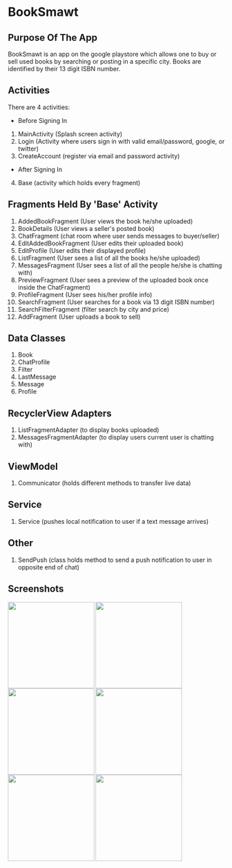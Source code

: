 # BookSmawt
## Purpose Of The App
BookSmawt is an app on the google playstore which allows one to buy or sell used books by searching or posting in a specific city. Books are identified by their 13 digit ISBN number.
## Activities
There are 4 activities:
- Before Signing In
1) MainActivity (Splash screen activity)
2) Login (Activity where users sign in with valid email/password, google, or twitter)
3) CreateAccount (register via email and password activity)
- After Signing In
4) Base (activity which holds every fragment)
## Fragments Held By 'Base' Activity
1) AddedBookFragment (User views the book he/she uploaded)
2) BookDetails (User views a seller's posted book)
3) ChatFragment (chat room where user sends messages to buyer/seller)
4) EditAddedBookFragment (User edits their uploaded book)
5) EditProfile (User edits their displayed profile)
6) ListFragment (User sees a list of all the books he/she uploaded)
7) MessagesFragment (User sees a list of all the people he/she is chatting with)
8) PreviewFragment (User sees a preview of the uploaded book once inside the ChatFragment)
9) ProfileFragment (User sees his/her profile info)
10) SearchFragment (User searches for a book via 13 digit ISBN number)
11) SearchFilterFragment (filter search by city and price)
12) AddFragment (User uploads a book to sell)
## Data Classes
1) Book
2) ChatProfile
3) Filter
4) LastMessage
5) Message
6) Profile
## RecyclerView Adapters
1) ListFragmentAdapter (to display books uploaded)
2) MessagesFragmentAdapter (to display users current user is chatting with)
## ViewModel
1) Communicator (holds different methods to transfer live data)
## Service
1) Service (pushes local notification to user if a text message arrives)
## Other
1) SendPush (class holds method to send a push notification to user in opposite end of chat)
## Screenshots
<img align="left" src="https://user-images.githubusercontent.com/51018556/72857012-3ec09180-3c71-11ea-945d-541dc8a81936.png" width="200">
<img align="left" src="https://user-images.githubusercontent.com/51018556/72857457-809e0780-3c72-11ea-82f4-867028f15935.png" width="200">
<img align="left" src="https://user-images.githubusercontent.com/51018556/72857577-e7bbbc00-3c72-11ea-9a23-ebe6c77b5959.png" width="200">
<img src="https://user-images.githubusercontent.com/51018556/72857583-ebe7d980-3c72-11ea-91a3-da671691a653.png" width="200">
<img align="left" src="https://user-images.githubusercontent.com/51018556/72857598-f3a77e00-3c72-11ea-9ee3-38cf3c6f77fc.png" width="200">
<img align="left" src="https://user-images.githubusercontent.com/51018556/72857574-e5596200-3c72-11ea-9e8b-ef369164f296.png" width="200">



